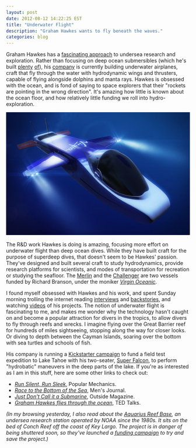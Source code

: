 ```yaml
---
layout: post
date: 2012-08-12 14:22:25 EST
title: "Underwater Flight"
description: "Graham Hawkes wants to fly beneath the waves."
categories: blog
---
```


Graham Hawkes has a [fascinating approach](http://www.ted.com/talks/graham_hawkes_flies_through_the_ocean.html) to undersea research and exploration. Rather than focusing on deep ocean submersibles (which he's built [plenty](http://en.wikipedia.org/wiki/File:WASP_at_the_OSEL_Testing_tank_Gt_Yarmouth,_UK.JPG) [of](http://en.wikipedia.org/wiki/File:Mantis_at_the_OSEL_Testing_tank_Gt_Yarmouth,_UK.jpg)), his [company](http://www.deepflight.com/) is currently building underwater airplanes, craft that fly through the water with hydrodynamic wings and thrusters, capable of flying alongside dolphins and manta rays. Hawkes is obsessed with the ocean, and is fond of saying to space explorers that their "rockets are pointing in the wrong direction". It's amazing how little is known about the ocean floor, and how relatively little funding we roll into hydro-exploration.

<img src="/images/post-images/deep-flight-challenger.jpg" alt="Deep Flight Challenger" />

The R&D work Hawkes is doing is amazing, focusing more effort on underwater flight than deep ocean dives. While they have built craft for the purpose of superdeep dives, that doesn't seem to be Hawkes' passion. They've designed and built several craft to study hydrodynamics, provide research platforms for scientists, and modes of transportation for recreation or studying the seafloor. The [Merlin](http://deepflight.com/subs/df_merlin.htm) and the [Challenger](http://deepflight.com/subs/df_challenger.htm) are two vessels funded by Richard Branson, under the moniker _[Virgin Oceanic](http://www.virginoceanic.com/)_.

I found myself obsessed with Hawkes and his work, and spent Sunday morning trolling the internet reading [interviews](http://www.theengineer.co.uk/in-depth/interviews/graham-hawkes-founder-and-chief-engineer-of-hawkes-ocean-technologies/1012581.article) and [backstories](http://www.mensjournal.com/magazine/graham-hawkes-and-the-race-to-the-bottom-of-the-sea-20140114), and watching [videos](http://www.youtube.com/watch?v=XpQOnZpZR_M) of his projects. The notion of underwater flight is fascinating to me, and makes me wonder why the technology hasn't caught on and become a popular attraction for divers in the tropics, to allow divers to fly through reefs and wrecks.  I imagine flying over the Great Barrier reef for hundreds of miles sightseeing, stopping along the way for closer looks. Or diving to depth between the Cayman Islands, soaring over the bottom with sea turtles and schools of fish.

His company is running a [Kickstarter campaign](http://www.kickstarter.com/projects/724942316/deepflight-hydrobatics-expedition) to fund a field test expedition to Lake Tahoe with his two-seater, [Super Falcon](http://deepflight.com/subs/df_superfalcon.htm), to perform "hydrobatic" maneuvers in the deep parts of the lake. If you're as interested as I am in this stuff, here are some other links to check out:

* _[Run Silent, Run Sleek](http://www.popularmechanics.co.za/features/run-silent-run-sleek/)_, Popular Mechanics.
* _[Race to the Bottom of the Sea](http://archive.mensjournal.com/graham-hawkes-and-the-race-to-the-bottom-of-the-sea)_, Men's Journal.
* _[Just Don't Call it a Submarine](http://www.outsideonline.com/outdoor-adventure/water-activities/Just-Don--146-t-Call-It-a-Submarine.html?page=all)_, Outside Magazine.
* _[Graham Hawkes flies through the ocean](http://www.ted.com/talks/graham_hawkes_flies_through_the_ocean.html)_, TED Talks.

_(In my browsing yesterday, I also read about the [Aquarius Reef Base](http://aquarius.uncw.edu/), an undersea research station operated by NOAA since the 1980s. It sits on the bed of Conch Reef off the coast of Key Largo. The project is in danger of being shuttered soon, so they've launched a [funding campaign](http://www.indiegogo.com/SaveARB) to try and save the project.)_
